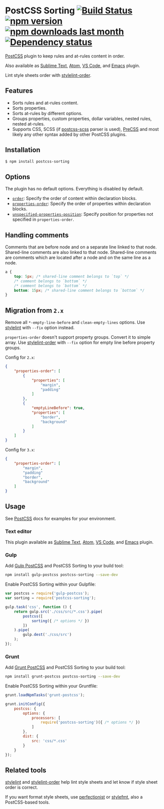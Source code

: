 # PostCSS Sorting [![Build Status][ci-img]][ci] [![npm version][npm-version-img]][npm] [![npm downloads last month][npm-downloads-img]][npm] [![Dependency status][dependencies-img]][dependencies-status]

[PostCSS] plugin to keep rules and at-rules content in order.

Also available as [Sublime Text], [Atom], [VS Code], and [Emacs] plugin.

Lint style sheets order with [stylelint-order].

## Features

* Sorts rules and at-rules content.
* Sorts properties.
* Sorts at-rules by different options.
* Groups properties, custom properties, dollar variables, nested rules, nested at-rules.
* Supports CSS, SCSS (if [postcss-scss] parser is used), [PreCSS] and most likely any other syntax added by other PostCSS plugins.

## Installation

```bash
$ npm install postcss-sorting
```

## Options

The plugin has no default options. Everything is disabled by default.

- [`order`](./lib/order/README.md): Specify the order of content within declaration blocks.
- [`properties-order`](./lib/properties-order/README.md): Specify the order of properties within declaration blocks.
- [`unspecified-properties-position`](./lib/properties-order/unspecified-properties-position.md): Specify position for properties not specified in `properties-order`.

## Handling comments

Comments that are before node and on a separate line linked to that node. Shared-line comments are also linked to that node. Shared-line comments are comments which are located after a node and on the same line as a node.

```css
a {
	top: 5px; /* shared-line comment belongs to `top` */
	/* comment belongs to `bottom` */
	/* comment belongs to `bottom` */
	bottom: 15px; /* shared-line comment belongs to `bottom` */
}
```

## Migration from `2.x`

Remove all `*-empty-line-before` and `clean-empty-lines` options. Use [stylelint] with `--fix` option instead.

`properties-order` doesn't support property groups. Convert it to simple array. Use [stylelint-order] with `--fix` option for empty line before property groups.

Config for `2.x`:

```json
{
	"properties-order": [
		{
			"properties": [
				"margin",
				"padding"
			]
		},
		{
			"emptyLineBefore": true,
			"properties": [
				"border",
				"background"
			]
		}
	]
}
```

Config for `3.x`:

```json
{
	"properties-order": [
		"margin",
		"padding"
		"border",
		"background"
	]
}
```

## Usage

See [PostCSS] docs for examples for your environment.

### Text editor

This plugin available as [Sublime Text], [Atom], [VS Code], and [Emacs] plugin.

### Gulp

Add [Gulp PostCSS] and PostCSS Sorting to your build tool:

```bash
npm install gulp-postcss postcss-sorting --save-dev
```

Enable PostCSS Sorting within your Gulpfile:

```js
var postcss = require('gulp-postcss');
var sorting = require('postcss-sorting');

gulp.task('css', function () {
	return gulp.src('./css/src/*.css').pipe(
		postcss([
			sorting({ /* options */ })
		])
	).pipe(
		gulp.dest('./css/src')
	);
});
```

### Grunt

Add [Grunt PostCSS] and PostCSS Sorting to your build tool:

```bash
npm install grunt-postcss postcss-sorting --save-dev
```

Enable PostCSS Sorting within your Gruntfile:

```js
grunt.loadNpmTasks('grunt-postcss');

grunt.initConfig({
	postcss: {
		options: {
			processors: [
				require('postcss-sorting')({ /* options */ })
			]
		},
		dist: {
			src: 'css/*.css'
		}
	}
});
```

## Related tools

[stylelint] and [stylelint-order] help lint style sheets and let know if style sheet order is correct.

If you want format style sheets, use [perfectionist] or [stylefmt], also a PostCSS-based tools.

[ci-img]: https://travis-ci.org/hudochenkov/postcss-sorting.svg
[ci]: https://travis-ci.org/hudochenkov/postcss-sorting
[npm-version-img]: https://img.shields.io/npm/v/postcss-sorting.svg
[npm-downloads-img]: https://img.shields.io/npm/dm/postcss-sorting.svg
[dependencies-img]: https://img.shields.io/gemnasium/hudochenkov/postcss-sorting.svg
[dependencies-status]: https://gemnasium.com/github.com/hudochenkov/postcss-sorting
[npm]: https://www.npmjs.com/package/postcss-sorting

[PostCSS]: https://github.com/postcss/postcss
[Sublime Text]: https://github.com/hudochenkov/sublime-postcss-sorting
[Atom]: https://github.com/lysyi3m/atom-postcss-sorting
[VS Code]: https://github.com/mrmlnc/vscode-postcss-sorting
[Emacs]: https://github.com/P233/postcss-sorting.el

[Gulp PostCSS]: https://github.com/postcss/gulp-postcss
[Grunt PostCSS]: https://github.com/nDmitry/grunt-postcss
[PreCSS]: https://github.com/jonathantneal/precss
[postcss-scss]: https://github.com/postcss/postcss-scss
[perfectionist]: https://github.com/ben-eb/perfectionist
[stylefmt]: https://github.com/morishitter/stylefmt
[stylelint]: http://stylelint.io/
[stylelint-order]: https://github.com/hudochenkov/stylelint-order

